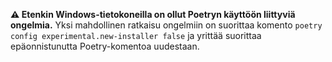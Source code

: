 **⚠️ Etenkin Windows-tietokoneilla on ollut Poetryn käyttöön liittyviä ongelmia.** Yksi mahdollinen ratkaisu ongelmiin on suorittaa komento `poetry config experimental.new-installer false` ja yrittää suorittaa epäonnistunutta Poetry-komentoa uudestaan.
